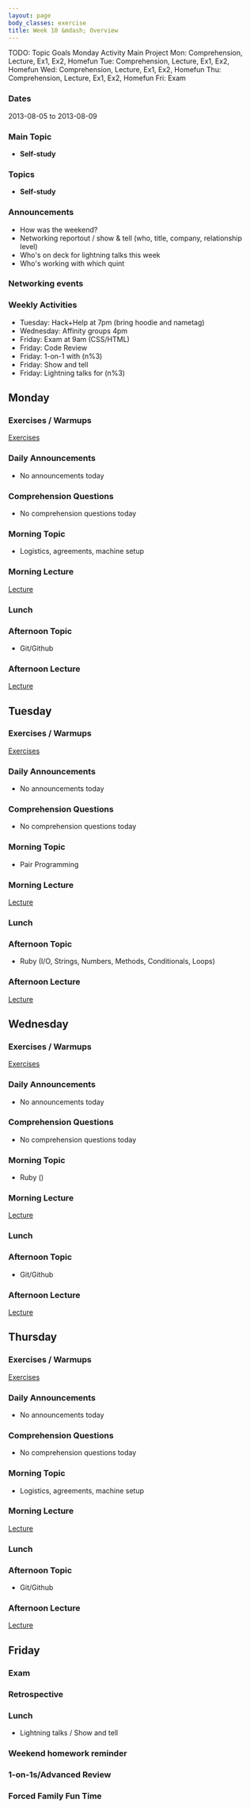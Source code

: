 ```yaml
---
layout: page
body_classes: exercise
title: Week 10 &mdash; Overview
---
```


TODO:
Topic
Goals
Monday Activity
Main Project
Mon: Comprehension, Lecture, Ex1, Ex2, Homefun
Tue: Comprehension, Lecture, Ex1, Ex2, Homefun
Wed: Comprehension, Lecture, Ex1, Ex2, Homefun
Thu: Comprehension, Lecture, Ex1, Ex2, Homefun
Fri: Exam

### Dates
2013-08-05 to 2013-08-09

### Main Topic
* **Self-study**

### Topics
* **Self-study**

### Announcements
* How was the weekend?
* Networking reportout / show & tell (who, title, company, relationship level)
* Who's on deck for lightning talks this week
* Who's working with which quint

### Networking events


### Weekly Activities
* Tuesday: Hack+Help at 7pm (bring hoodie and nametag)
* Wednesday: Affinity groups 4pm
* Friday: Exam at 9am (CSS/HTML)
* Friday: Code Review
* Friday: 1-on-1 with (n%3) <!-- TODO: Figure out the groups so that we can assign them here -->
* Friday: Show and tell
* Friday: Lightning talks for (n%3)

## Monday
### Exercises / Warmups
[Exercises](/exercises/session2/week1/exercises.html#monday)

### Daily Announcements
* No announcements today

### Comprehension Questions
* No comprehension questions today

### Morning Topic
* Logistics, agreements, machine setup

### Morning Lecture
[Lecture](/exercises/session2/week1/lecture.html#morning)

### Lunch

### Afternoon Topic
* Git/Github

### Afternoon Lecture
[Lecture](/exercises/session2/week1/lecture.html#afternoon)

## Tuesday
### Exercises / Warmups
[Exercises](/exercises/session2/week1/exercises.html#tuesday)

### Daily Announcements
* No announcements today

### Comprehension Questions
* No comprehension questions today

### Morning Topic
* Pair Programming

### Morning Lecture
[Lecture](/exercises/session2/week1/lecture.html#morning)

### Lunch

### Afternoon Topic
* Ruby (I/O, Strings, Numbers, Methods, Conditionals, Loops)

### Afternoon Lecture
[Lecture](/exercises/session2/week1/lecture.html#afternoon)

## Wednesday
### Exercises / Warmups
[Exercises](/exercises/session2/week1/exercises.html#wednesday)

### Daily Announcements
* No announcements today

### Comprehension Questions
* No comprehension questions today

### Morning Topic
* Ruby ()

### Morning Lecture
[Lecture](/exercises/session2/week1/lecture.html#morning)

### Lunch

### Afternoon Topic
* Git/Github

### Afternoon Lecture
[Lecture](/exercises/session2/week1/lecture.html#afternoon)

## Thursday
### Exercises / Warmups
[Exercises](/exercises/session2/week1/exercises.html#thursday)

### Daily Announcements
* No announcements today

### Comprehension Questions
* No comprehension questions today

### Morning Topic
* Logistics, agreements, machine setup

### Morning Lecture
[Lecture](/exercises/session2/week1/lecture.html#morning)

### Lunch

### Afternoon Topic
* Git/Github

### Afternoon Lecture
[Lecture](/exercises/session2/week1/lecture.html#afternoon)

## Friday

### Exam
### Retrospective
### Lunch
* Lightning talks / Show and tell

### Weekend homework reminder
### 1-on-1s/Advanced Review
### Forced Family Fun Time